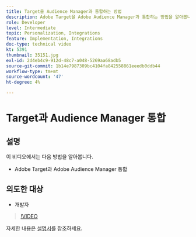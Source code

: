 ```yaml
---
title: Target을 Audience Manager과 통합하는 방법
description: Adobe Target을 Adobe Audience Manager과 통합하는 방법을 알아봅니다.
role: Developer
level: Intermediate
topic: Personalization, Integrations
feature: Implementation, Integrations
doc-type: technical video
kt: 5391
thumbnail: 35151.jpg
exl-id: 2d4eb4c9-912d-48c7-a048-5269aa68adb5
source-git-commit: 1b14e7987309bc4104fa842558861eeedb0ddb44
workflow-type: tm+mt
source-wordcount: '47'
ht-degree: 4%

---
```


# Target과 Audience Manager 통합

## 설명

이 비디오에서는 다음 방법을 알아봅니다.

* Adobe Target과 Adobe Audience Manager 통합

## 의도한 대상

* 개발자

>[!VIDEO](https://video.tv.adobe.com/v/35151/?quality=12)

자세한 내용은 [설명서](https://experienceleague.adobe.com/docs/audience-manager/user-guide/implementation-integration-guides/integration-other-solutions/aam-target-integration.html?lang=en)를 참조하세요.
